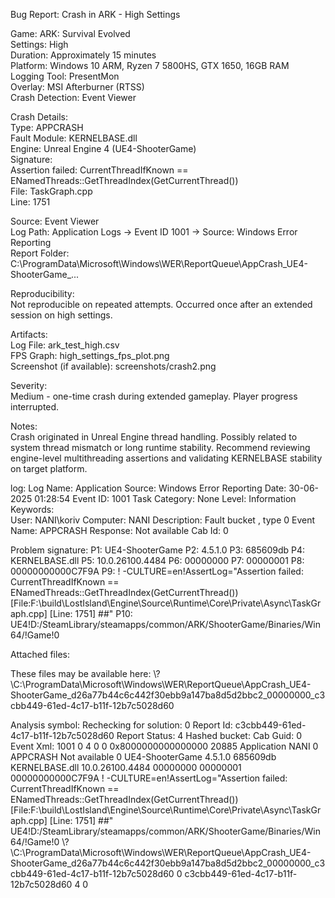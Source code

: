 Bug Report: Crash in ARK - High Settings

Game: ARK: Survival Evolved  
Settings: High  
Duration: Approximately 15 minutes  
Platform: Windows 10 ARM, Ryzen 7 5800HS, GTX 1650, 16GB RAM  
Logging Tool: PresentMon  
Overlay: MSI Afterburner (RTSS)  
Crash Detection: Event Viewer

Crash Details:  
Type: APPCRASH  
Fault Module: KERNELBASE.dll  
Engine: Unreal Engine 4 (UE4-ShooterGame)  
Signature:  
Assertion failed: CurrentThreadIfKnown == ENamedThreads::GetThreadIndex(GetCurrentThread())  
File: TaskGraph.cpp  
Line: 1751

Source: Event Viewer  
Log Path: Application Logs → Event ID 1001 → Source: Windows Error Reporting  
Report Folder: C:\ProgramData\Microsoft\Windows\WER\ReportQueue\AppCrash_UE4-ShooterGame_...

Reproducibility:  
Not reproducible on repeated attempts. Occurred once after an extended session on high settings.

Artifacts:  
Log File: ark_test_high.csv  
FPS Graph: high_settings_fps_plot.png  
Screenshot (if available): screenshots/crash2.png

Severity:  
Medium - one-time crash during extended gameplay. Player progress interrupted.

Notes:  
Crash originated in Unreal Engine thread handling. Possibly related to system thread mismatch or long runtime stability. Recommend reviewing engine-level multithreading assertions and validating KERNELBASE stability on target platform.

log:
Log Name:      Application
Source:        Windows Error Reporting
Date:          30-06-2025 01:28:54
Event ID:      1001
Task Category: None
Level:         Information
Keywords:      
User:          NANI\koriv
Computer:      NANI
Description:
Fault bucket , type 0
Event Name: APPCRASH
Response: Not available
Cab Id: 0

Problem signature:
P1: UE4-ShooterGame
P2: 4.5.1.0
P3: 685609db
P4: KERNELBASE.dll
P5: 10.0.26100.4484
P6: 00000000
P7: 00000001
P8: 00000000000C7F9A
P9: ! -CULTURE=en!AssertLog="Assertion failed: CurrentThreadIfKnown == ENamedThreads::GetThreadIndex(GetCurrentThread()) [File:F:\build\LostIsland\Engine\Source\Runtime\Core\Private\Async\TaskGraph.cpp] [Line: 1751] ##"
P10: UE4!D:/SteamLibrary/steamapps/common/ARK/ShooterGame/Binaries/Win64/!Game!0

Attached files:

These files may be available here:
\\?\C:\ProgramData\Microsoft\Windows\WER\ReportQueue\AppCrash_UE4-ShooterGame_d26a77b44c6c442f30ebb9a147ba8d5d2bbc2_00000000_c3cbb449-61ed-4c17-b11f-12b7c5028d60

Analysis symbol: 
Rechecking for solution: 0
Report Id: c3cbb449-61ed-4c17-b11f-12b7c5028d60
Report Status: 4
Hashed bucket: 
Cab Guid: 0
Event Xml:
<Event xmlns="http://schemas.microsoft.com/win/2004/08/events/event">
  <System>
    <Provider Name="Windows Error Reporting" Guid="{0ead09bd-2157-539a-8d6d-c87f95b64d70}" />
    <EventID>1001</EventID>
    <Version>0</Version>
    <Level>4</Level>
    <Task>0</Task>
    <Opcode>0</Opcode>
    <Keywords>0x8000000000000000</Keywords>
    <TimeCreated SystemTime="2025-06-29T19:58:54.1101016Z" />
    <EventRecordID>20885</EventRecordID>
    <Correlation />
    <Execution ProcessID="16928" ThreadID="1936" />
    <Channel>Application</Channel>
    <Computer>NANI</Computer>
    <Security UserID="S-1-5-21-3854236759-473524843-963813587-1016" />
  </System>
  <EventData>
    <Data Name="Bucket">
    </Data>
    <Data Name="BucketType">0</Data>
    <Data Name="EventName">APPCRASH</Data>
    <Data Name="Response">Not available</Data>
    <Data Name="CabId">0</Data>
    <Data Name="P1">UE4-ShooterGame</Data>
    <Data Name="P2">4.5.1.0</Data>
    <Data Name="P3">685609db</Data>
    <Data Name="P4">KERNELBASE.dll</Data>
    <Data Name="P5">10.0.26100.4484</Data>
    <Data Name="P6">00000000</Data>
    <Data Name="P7">00000001</Data>
    <Data Name="P8">00000000000C7F9A</Data>
    <Data Name="P9">! -CULTURE=en!AssertLog="Assertion failed: CurrentThreadIfKnown == ENamedThreads::GetThreadIndex(GetCurrentThread()) [File:F:\build\LostIsland\Engine\Source\Runtime\Core\Private\Async\TaskGraph.cpp] [Line: 1751] ##"</Data>
    <Data Name="P10">UE4!D:/SteamLibrary/steamapps/common/ARK/ShooterGame/Binaries/Win64/!Game!0</Data>
    <Data Name="AttachedFiles">
    </Data>
    <Data Name="StorePath">\\?\C:\ProgramData\Microsoft\Windows\WER\ReportQueue\AppCrash_UE4-ShooterGame_d26a77b44c6c442f30ebb9a147ba8d5d2bbc2_00000000_c3cbb449-61ed-4c17-b11f-12b7c5028d60</Data>
    <Data Name="AnalysisSymbol">
    </Data>
    <Data Name="Rechecking">0</Data>
    <Data Name="ReportId">c3cbb449-61ed-4c17-b11f-12b7c5028d60</Data>
    <Data Name="ReportStatus">4</Data>
    <Data Name="HashedBucket">
    </Data>
    <Data Name="CabGuid">0</Data>
  </EventData>
</Event>